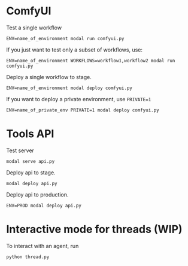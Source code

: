 # ComfyUI

Test a single workflow

    ENV=name_of_environment modal run comfyui.py

If you just want to test only a subset of workflows, use:

    ENV=name_of_environment WORKFLOWS=workflow1,workflow2 modal run comfyui.py

Deploy a single workflow to stage.

    ENV=name_of_environment modal deploy comfyui.py

If you want to deploy a private environment, use `PRIVATE=1`

    ENV=name_of_private_env PRIVATE=1 modal deploy comfyui.py




# Tools API

Test server

    modal serve api.py

Deploy api to stage.

    modal deploy api.py

Deploy api to production.

    ENV=PROD modal deploy api.py


# Interactive mode for threads (WIP)

To interact with an agent, run

    python thread.py

